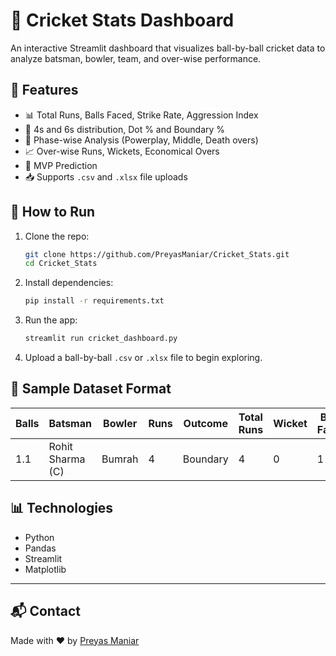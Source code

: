 # 🏏 Cricket Stats Dashboard

An interactive Streamlit dashboard that visualizes ball-by-ball cricket data to analyze batsman, bowler, team, and over-wise performance.

## 📂 Features

- 📊 Total Runs, Balls Faced, Strike Rate, Aggression Index
- 🚀 4s and 6s distribution, Dot % and Boundary %
- 🎯 Phase-wise Analysis (Powerplay, Middle, Death overs)
- 📈 Over-wise Runs, Wickets, Economical Overs
- 🧠 MVP Prediction
- 📥 Supports `.csv` and `.xlsx` file uploads

## 🚀 How to Run

1. Clone the repo:
    ```bash
    git clone https://github.com/PreyasManiar/Cricket_Stats.git
    cd Cricket_Stats
    ```

2. Install dependencies:
    ```bash
    pip install -r requirements.txt
    ```

3. Run the app:
    ```bash
    streamlit run cricket_dashboard.py
    ```

4. Upload a ball-by-ball `.csv` or `.xlsx` file to begin exploring.

## 📁 Sample Dataset Format

| Balls | Batsman | Bowler | Runs | Outcome | Total Runs | Wicket | Balls Faced |
|-------|---------|--------|------|---------|-------------|--------|-------------|
| 1.1   | Rohit Sharma (C) | Bumrah | 4 | Boundary | 4 | 0 | 1 |

## 📊 Technologies

- Python
- Pandas
- Streamlit
- Matplotlib

---

## 📬 Contact

Made with ❤️ by [Preyas Maniar](https://github.com/PreyasManiar)
